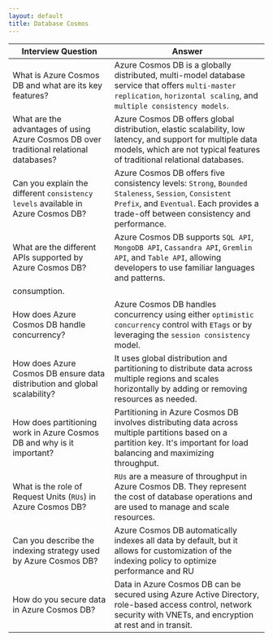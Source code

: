 ```yaml
---
layout: default
title: Database Cosmos
---
```


| Interview Question | Answer |
|--------------------|--------|
| What is Azure Cosmos DB and what are its key features? | Azure Cosmos DB is a globally distributed, multi-model database service that offers `multi-master replication`, `horizontal scaling`, and `multiple consistency models`. |
| What are the advantages of using Azure Cosmos DB over traditional relational databases? | Azure Cosmos DB offers global distribution, elastic scalability, low latency, and support for multiple data models, which are not typical features of traditional relational databases. |
| Can you explain the different `consistency levels` available in Azure Cosmos DB? | Azure Cosmos DB offers five consistency levels: `Strong`, `Bounded Staleness`, `Session`, `Consistent Prefix`, and `Eventual`. Each provides a trade-off between consistency and performance. |
| What are the different APIs supported by Azure Cosmos DB? | Azure Cosmos DB supports `SQL API`, `MongoDB API`, `Cassandra API`, `Gremlin API`, and `Table API`, allowing developers to use familiar languages and patterns. |
consumption. |
| How does Azure Cosmos DB handle concurrency? | Azure Cosmos DB handles concurrency using either `optimistic concurrency` control with `ETags` or by leveraging the `session consistency` model. |
| How does Azure Cosmos DB ensure data distribution and global scalability? | It uses global distribution and partitioning to distribute data across multiple regions and scales horizontally by adding or removing resources as needed. |
| How does partitioning work in Azure Cosmos DB and why is it important? | Partitioning in Azure Cosmos DB involves distributing data across multiple partitions based on a partition key. It's important for load balancing and maximizing throughput. |
| What is the role of Request Units (`RUs`) in Azure Cosmos DB? | `RUs` are a measure of throughput in Azure Cosmos DB. They represent the cost of database operations and are used to manage and scale resources. |
| Can you describe the indexing strategy used by Azure Cosmos DB? | Azure Cosmos DB automatically indexes all data by default, but it allows for customization of the indexing policy to optimize performance and RU 
| How do you secure data in Azure Cosmos DB? | Data in Azure Cosmos DB can be secured using Azure Active Directory, role-based access control, network security with VNETs, and encryption at rest and in transit. |
